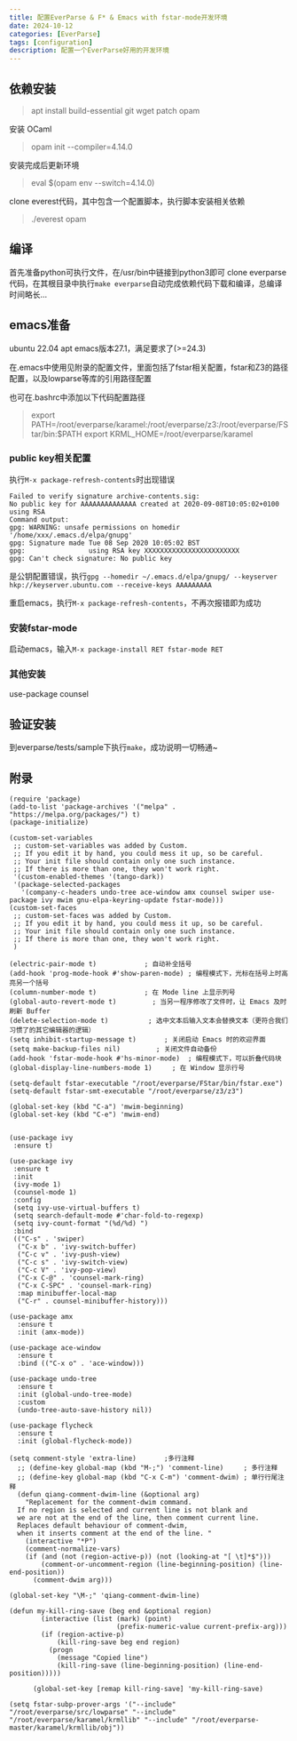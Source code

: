 ```yaml
---
title: 配置EverParse & F* & Emacs with fstar-mode开发环境
date: 2024-10-12
categories: [EverParse]
tags: [configuration]
description: 配置一个EverParse好用的开发环境
---
```


## 依赖安装

> apt install build-essential git wget patch opam

安装 OCaml

> opam init --compiler=4.14.0

安装完成后更新环境

> eval $(opam env --switch=4.14.0)

clone everest代码，其中包含一个配置脚本，执行脚本安装相关依赖

> ./everest opam

## 编译

首先准备python可执行文件，在/usr/bin中链接到python3即可
clone everparse代码，在其根目录中执行`make everparse`自动完成依赖代码下载和编译，总编译时间略长...

## emacs准备

ubuntu 22.04 apt emacs版本27.1，满足要求了(>=24.3)

在.emacs中使用见附录的配置文件，里面包括了fstar相关配置，fstar和Z3的路径配置，以及lowparse等库的引用路径配置

也可在.bashrc中添加以下代码配置路径

> export PATH=/root/everparse/karamel:/root/everparse/z3:/root/everparse/FStar/bin:$PATH
> export KRML_HOME=/root/everparse/karamel

### public key相关配置

执行`M-x package-refresh-contents`时出现错误

```
Failed to verify signature archive-contents.sig:
No public key for AAAAAAAAAAAAAA created at 2020-09-08T10:05:02+0100 using RSA
Command output:
gpg: WARNING: unsafe permissions on homedir '/home/xxx/.emacs.d/elpa/gnupg'
gpg: Signature made Tue 08 Sep 2020 10:05:02 BST
gpg:                using RSA key XXXXXXXXXXXXXXXXXXXXXXXX
gpg: Can't check signature: No public key
```

是公钥配置错误，执行`gpg --homedir ~/.emacs.d/elpa/gnupg/ --keyserver hkp://keyserver.ubuntu.com --receive-keys AAAAAAAAA`

重启emacs，执行`M-x package-refresh-contents`，不再次报错即为成功

### 安装fstar-mode

启动emacs，输入`M-x package-install RET fstar-mode RET`

### 其他安装

use-package counsel

## 验证安装

到everparse/tests/sample下执行`make`，成功说明一切畅通~

## 附录

```
(require 'package)
(add-to-list 'package-archives '("melpa" . "https://melpa.org/packages/") t)
(package-initialize)

(custom-set-variables
 ;; custom-set-variables was added by Custom.
 ;; If you edit it by hand, you could mess it up, so be careful.
 ;; Your init file should contain only one such instance.
 ;; If there is more than one, they won't work right.
 '(custom-enabled-themes '(tango-dark))
 '(package-selected-packages
   '(company-c-headers undo-tree ace-window amx counsel swiper use-package ivy mwim gnu-elpa-keyring-update fstar-mode)))
(custom-set-faces
 ;; custom-set-faces was added by Custom.
 ;; If you edit it by hand, you could mess it up, so be careful.
 ;; Your init file should contain only one such instance.
 ;; If there is more than one, they won't work right.
 )

(electric-pair-mode t)            ; 自动补全括号
(add-hook 'prog-mode-hook #'show-paren-mode) ; 编程模式下，光标在括号上时高亮另一个括号
(column-number-mode t)            ; 在 Mode line 上显示列号
(global-auto-revert-mode t)         ; 当另一程序修改了文件时，让 Emacs 及时刷新 Buffer
(delete-selection-mode t)          ; 选中文本后输入文本会替换文本（更符合我们习惯了的其它编辑器的逻辑）
(setq inhibit-startup-message t)       ; 关闭启动 Emacs 时的欢迎界面
(setq make-backup-files nil)         ; 关闭文件自动备份
(add-hook 'fstar-mode-hook #'hs-minor-mode)  ; 编程模式下，可以折叠代码块
(global-display-line-numbers-mode 1)     ; 在 Window 显示行号

(setq-default fstar-executable "/root/everparse/FStar/bin/fstar.exe")
(setq-default fstar-smt-executable "/root/everparse/z3/z3")

(global-set-key (kbd "C-a") 'mwim-beginning)
(global-set-key (kbd "C-e") 'mwim-end)


(use-package ivy
 :ensure t)

(use-package ivy
 :ensure t
 :init
 (ivy-mode 1)
 (counsel-mode 1)
 :config
 (setq ivy-use-virtual-buffers t)
 (setq search-default-mode #'char-fold-to-regexp)
 (setq ivy-count-format "(%d/%d) ")
 :bind
 (("C-s" . 'swiper)
  ("C-x b" . 'ivy-switch-buffer)
  ("C-c v" . 'ivy-push-view)
  ("C-c s" . 'ivy-switch-view)
  ("C-c V" . 'ivy-pop-view)
  ("C-x C-@" . 'counsel-mark-ring)
  ("C-x C-SPC" . 'counsel-mark-ring)
  :map minibuffer-local-map
  ("C-r" . counsel-minibuffer-history)))
  
(use-package amx
  :ensure t
  :init (amx-mode))

(use-package ace-window
  :ensure t
  :bind (("C-x o" . 'ace-window)))

(use-package undo-tree
  :ensure t
  :init (global-undo-tree-mode)
  :custom
  (undo-tree-auto-save-history nil))

(use-package flycheck
  :ensure t
  :init (global-flycheck-mode))

(setq comment-style 'extra-line)       ;多行注释
  ;; (define-key global-map (kbd "M-;") 'comment-line)     ; 多行注释
  ;; (define-key global-map (kbd "C-x C-m") 'comment-dwim) ; 单行行尾注释
  (defun qiang-comment-dwim-line (&optional arg)
    "Replacement for the comment-dwim command.
  If no region is selected and current line is not blank and
  we are not at the end of the line, then comment current line.
  Replaces default behaviour of comment-dwim,
  when it inserts comment at the end of the line. "
    (interactive "*P")
    (comment-normalize-vars)
    (if (and (not (region-active-p)) (not (looking-at "[ \t]*$")))
        (comment-or-uncomment-region (line-beginning-position) (line-end-position))
      (comment-dwim arg)))

(global-set-key "\M-;" 'qiang-comment-dwim-line)

(defun my-kill-ring-save (beg end &optional region)
        (interactive (list (mark) (point)
                           (prefix-numeric-value current-prefix-arg)))
        (if (region-active-p)
            (kill-ring-save beg end region)
          (progn
            (message "Copied line")
            (kill-ring-save (line-beginning-position) (line-end-position)))))

      (global-set-key [remap kill-ring-save] 'my-kill-ring-save)

(setq fstar-subp-prover-args '("--include" "/root/everparse/src/lowparse" "--include" "/root/everparse/karamel/krmllib" "--include" "/root/everparse-master/karamel/krmllib/obj"))
```
